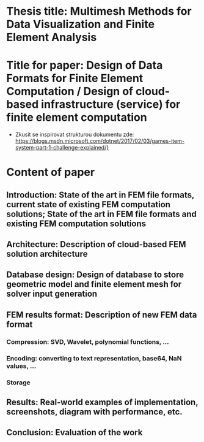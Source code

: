 # Thesis title: Multimesh Methods for Data Visualization and Finite Element Analysis

# Title for paper: Design of Data Formats for Finite Element Computation / Design of cloud-based infrastructure (service) for finite element computation

* Zkusit se inspirovat strukturou dokumentu zde: https://blogs.msdn.microsoft.com/dotnet/2017/02/03/games-item-system-part-1-challenge-explained/}

# Content of paper

## Introduction: State of the art in FEM file formats, current state of existing FEM computation solutions; State of the art in FEM file formats and existing FEM computation solutions

## Architecture: Description of cloud-based FEM solution architecture

## Database design: Design of database to store geometric model and finite element mesh for solver input generation 

## FEM results format: Description of new FEM data format
### Compression: SVD, Wavelet, polynomial functions, ...
### Encoding: converting to text representation, base64, NaN values, ...
### Storage

## Results: Real-world examples of implementation, screenshots, diagram with performance, etc.

## Conclusion: Evaluation of the work